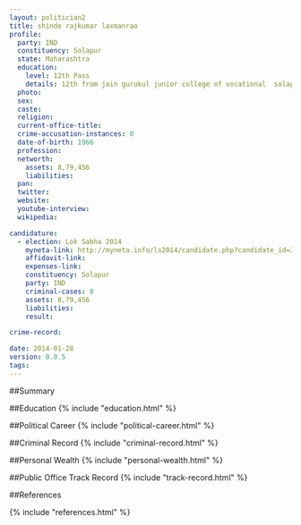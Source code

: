 ```yaml
---
layout: politician2
title: shinde rajkumar laxmanrao
profile: 
  party: IND
  constituency: Solapur
  state: Maharashtra
  education: 
    level: 12th Pass
    details: 12th from jain gurukul junior college of vocational  solapur in 1985 86  10th from jaibhawani high school  solapur in 1982 83.
  photo: 
  sex: 
  caste: 
  religion: 
  current-office-title: 
  crime-accusation-instances: 0
  date-of-birth: 1966
  profession: 
  networth: 
    assets: 8,79,456
    liabilities: 
  pan: 
  twitter: 
  website: 
  youtube-interview: 
  wikipedia: 

candidature: 
  - election: Lok Sabha 2014
    myneta-link: http://myneta.info/ls2014/candidate.php?candidate_id=3704
    affidavit-link: 
    expenses-link: 
    constituency: Solapur 
    party: IND
    criminal-cases: 0
    assets: 8,79,456
    liabilities: 
    result:  

crime-record: 

date: 2014-01-28
version: 0.0.5
tags: 
---
```

##Summary


##Education
{% include "education.html" %}


##Political Career
{% include "political-career.html" %}


##Criminal Record
{% include "criminal-record.html" %}


##Personal Wealth
{% include "personal-wealth.html" %}


##Public Office Track Record
{% include "track-record.html" %}


##References


{% include "references.html" %}